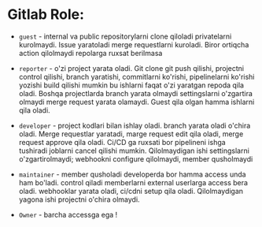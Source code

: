 # Gitlab Role:

* `guest` - internal va public repositorylarni clone qiloladi privatelarni kurolmaydi. Issue yaratoladi merge requestlarni kuroladi. 
Biror ortiqcha action qilolmaydi repolarga ruxsat berilmasa


* `reporter` - o'zi project yarata oladi. Git clone git push qilishi, projectni control qilishi, branch yaratishi, commitlarni ko'rishi, pipelinelarni ko'rishi yozishi build qilishi mumkin bu ishlarni faqat o'zi yaratgan repoda qila oladi.
Boshqa projectlarda branch yarata olmaydi settingslarni o'zgartira olmaydi merge request yarata olamaydi. Guest qila olgan hamma ishlarni qila oladi.


* `developer` - project kodlari bilan ishlay oladi. branch yarata oladi o'chira oladi. Merge requestlar yaratadi, marge request edit qila oladi, merge request approve qila oladi.
Ci/CD ga ruxsati bor pipelineni ishga tushiradi joblarni cancel qilishi mumkin. Qilolmaydigan ishi settingslarni o'zgartirolmaydi; webhookni configure qilolmaydi, member qusholmaydi


* `maintainer` - member qusholadi developerda bor hamma access unda ham bo'ladi. control qiladi memberlarni external userlarga access bera oladi.
webhooklar yarata oladi, ci/cdni setup qila oladi. Qilolmaydigan yagona ishi projectni o'chira olmaydi.


* `Owner` - barcha accessga ega !